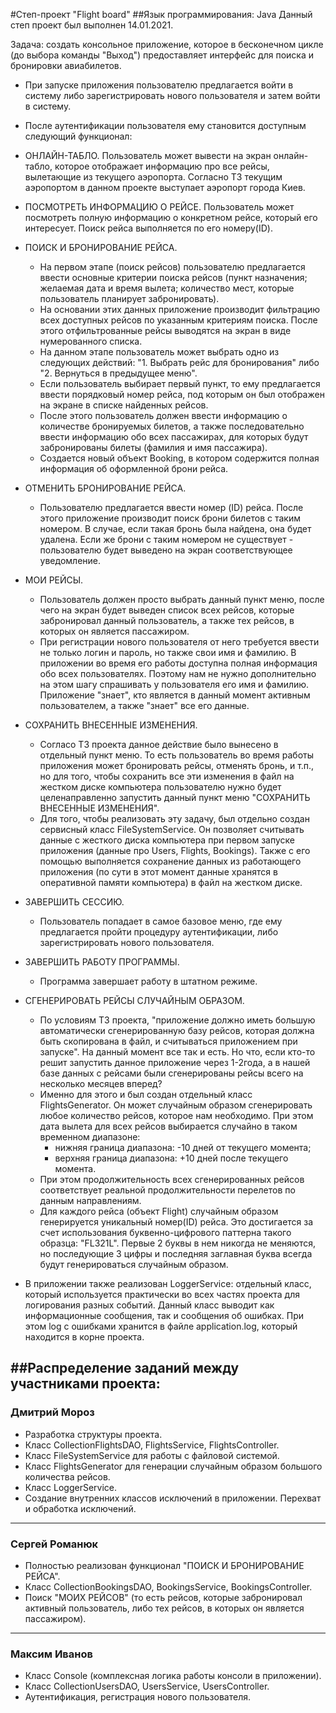 #Степ-проект "Flight board"
##Язык программирования: Java
Данный степ проект был выполнен 14.01.2021.

Задача: создать консольное приложение, которое в бесконечном цикле (до выбора команды "Выход") 
предоставляет интерфейс для поиска и бронировки авиабилетов.
 
* При запуске приложения пользователю предлагается войти в систему либо зарегистрировать нового 
  пользователя и затем войти в систему. 
* После аутентификации пользователя ему становится доступным следующий функционал:
  
* ОНЛАЙН-ТАБЛО. Пользователь может вывести на экран онлайн-табло, которое отображает информацию про 
  все рейсы, вылетающие из текущего аэропорта.
  Согласно ТЗ текущим аэропортом в данном проекте выступает аэропорт города Киев.
* ПОСМОТРЕТЬ ИНФОРМАЦИЮ О РЕЙСЕ. Пользователь может посмотреть полную информацию о конкретном 
  рейсе, который его интересует. Поиск рейса выполняется по его номеру(ID).
* ПОИСК И БРОНИРОВАНИЕ РЕЙСА. 
  - На первом этапе (поиск рейсов) пользователю предлагается ввести 
  основные критерии поиска рейсов (пункт назначения; желаемая дата и время вылета; количество 
  мест, которые пользователь планирует забронировать).
  - На основании этих данных приложение производит фильтрацию всех доступных рейсов по указанным 
  критериям поиска. После этого отфильтрованные рейсы выводятся на экран в виде нумерованного 
  списка.
  - На данном этапе пользователь может выбрать одно из следующих действий: "1. Выбрать рейс для 
    бронирования" либо "2. Вернуться в предыдущее меню".
  - Если пользователь выбирает первый пункт, то ему предлагается ввести порядковый номер рейса, 
    под которым он был отображен на экране в списке найденных рейсов.
  - После этого пользователь должен ввести информацию о количестве бронируемых билетов, а также 
    последовательно ввести информацию обо всех пассажирах, для которых будут забронированы 
    билеты (фамилия и имя пассажира).
  - Создается новый объект Booking, в котором содержится полная информация об оформленной брони 
    рейса.
* ОТМЕНИТЬ БРОНИРОВАНИЕ РЕЙСА.
  - Пользователю предлагается ввести номер (ID) рейса. После этого приложение производит поиск 
    брони билетов с таким номером. В случае, если такая бронь была найдена, она будет удалена. 
    Если же брони с таким номером не существует - пользователю будет выведено на 
    экран соответствующее уведомление.
* МОИ РЕЙСЫ.
  - Пользователь должен просто выбрать данный пункт меню, после чего на экран будет выведен 
    список всех рейсов, которые забронировал данный пользователь, а также тех рейсов, в которых 
    он является пассажиром.
  - При регистрации нового пользователя от него требуется ввести не только логин и пароль, 
    но также свои имя и фамилию. В приложении во время его работы доступна полная информация обо 
    всех пользователях. Поэтому нам не нужно дополнительно на этом шагу спрашивать у 
    пользователя его имя и фамилию. Приложение "знает", кто является в данный момент активным 
    пользователем, а также "знает" все его данные.
* СОХРАНИТЬ ВНЕСЕННЫЕ ИЗМЕНЕНИЯ.
  - Согласо ТЗ проекта данное действие было вынесено в отдельный пункт меню. То есть 
    пользователь во время работы приложения может бронировать рейсы, отменять бронь, и т.п., но 
    для того, чтобы сохранить все эти изменения в файл на жестком диске компьютера пользователю 
    нужно будет целенаправленно запустить данный пункт меню "СОХРАНИТЬ ВНЕСЕННЫЕ ИЗМЕНЕНИЯ".
  - Для того, чтобы реализовать эту задачу, был отдельно создан сервисный класс 
    FileSystemService. Он позволяет считывать данные с жесткого диска компьютера при первом 
    запуске приложения (данные про Users, Flights, Bookings). Также с его помощью выполняется 
    сохранение данных из работающего приложения (по сути в этот момент данные хранятся в 
    оперативной памяти компьютера) в файл на жестком диске.
* ЗАВЕРШИТЬ СЕССИЮ.
  - Пользователь попадает в самое базовое меню, где ему предлагается пройти процедуру 
    аутентификации, либо зарегистрировать нового пользователя.
* ЗАВЕРШИТЬ РАБОТУ ПРОГРАММЫ.
  - Программа завершает работу в штатном режиме.
* СГЕНЕРИРОВАТЬ РЕЙСЫ СЛУЧАЙНЫМ ОБРАЗОМ.
  - По условиям ТЗ проекта, "приложение должно иметь большую автоматически сгенерированную базу 
    рейсов, которая должна быть скопирована в файл, и считываться приложением при запуске". На 
    данный момент все так и есть. Но что, если кто-то решит запустить данное приложение через 
    1-2года, а в нашей базе данных с рейсами были сгенерированы рейсы всего на несколько месяцев 
    вперед?
  - Именно для этого и был создан отдельный класс FlightsGenerator. Он может случайным образом 
    сгенерировать любое количество рейсов, которое нам необходимо. При этом дата вылета для всех 
    рейсов выбирается случайно в таком временном диапазоне:
      * нижняя граница диапазона: -10 дней от текущего момента;
      * верхняя граница диапазона: +10 дней после текущего момента.
  - При этом продолжительность всех сгенерированных рейсов соответствует реальной 
    продолжительности перелетов по данным направлениям.
  - Для каждого рейса (объект Flight) случайным образом генерируется уникальный номер(ID) рейса. 
    Это достигается за счет использования буквенно-цифрового паттерна такого образца: "FL321L". 
    Первые 2 буквы в нем никогда не меняются, но последующие 3 цифры и последняя заглавная буква 
    всегда будут генерироваться случайным образом.
* В приложении также реализован LoggerService: отдельный класс, который используется практически во 
  всех частях проекта для логирования разных событий. Данный класс выводит как информационные 
  сообщения, так и сообщения об ошибках. При этом log с ошибками хранится в файле 
  application.log, который находится в корне проекта.

##Распределение заданий между участниками проекта:
---
### Дмитрий Мороз
* Разработка структуры проекта.
* Класс CollectionFlightsDAO, FlightsService, FlightsController.
* Класс FileSystemService для работы с файловой системой.
* Класс FlightsGenerator для генерации случайным образом большого количества рейсов.
* Класс LoggerService.
* Создание внутренних классов исключений в приложении. Перехват и обработка исключений.
---
### Сергей Романюк
* Полностью реализован функционал "ПОИСК И БРОНИРОВАНИЕ РЕЙСА".
* Класс CollectionBookingsDAO, BookingsService, BookingsController.
* Поиск "МОИХ РЕЙСОВ" (то есть рейсов, которые забронировал активный пользователь, либо тех 
  рейсов, в которых он является пассажиром).
---
### Максим Иванов
* Класс Console (комплексная логика работы консоли в приложении). 
* Класс CollectionUsersDAO, UsersService, UsersController.
* Аутентификация, регистрация нового пользователя.


